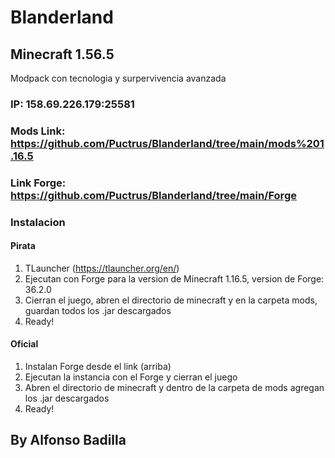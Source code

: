 # Blanderland
## Minecraft 1.56.5
Modpack con tecnologia y surpervivencia avanzada
### IP: 158.69.226.179:25581
### Mods Link: https://github.com/Puctrus/Blanderland/tree/main/mods%201.16.5
### Link Forge: https://github.com/Puctrus/Blanderland/tree/main/Forge
### Instalacion
#### Pirata
1. TLauncher (https://tlauncher.org/en/)
2. Ejecutan con Forge para la version de Minecraft 1.16.5, version de Forge: 36.2.0
3. Cierran el juego, abren el directorio de minecraft y en la carpeta mods, guardan todos los .jar descargados
4. Ready!
#### Oficial
1. Instalan Forge desde el link (arriba)
2. Ejecutan la instancia con el Forge y cierran el juego
3. Abren el directorio de minecraft y dentro de la carpeta de mods agregan los .jar descargados
4. Ready!

## By Alfonso Badilla
